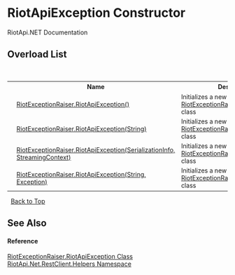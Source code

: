# RiotApiException Constructor 
RiotApi.NET Documentation 


## Overload List
&nbsp;<table><tr><th></th><th>Name</th><th>Description</th></tr><tr><td>![Public method](media/pubmethod.gif "Public method")</td><td><a href="90880273-e5af-c1da-7ecf-baa1e7951807">RiotExceptionRaiser.RiotApiException()</a></td><td>
Initializes a new instance of the <a href="b724087f-b7d3-e38c-794c-7c5bdb464434">RiotExceptionRaiser.RiotApiException</a> class</td></tr><tr><td>![Public method](media/pubmethod.gif "Public method")</td><td><a href="972ff9e1-7577-df14-cf63-f4102dd13869">RiotExceptionRaiser.RiotApiException(String)</a></td><td>
Initializes a new instance of the <a href="b724087f-b7d3-e38c-794c-7c5bdb464434">RiotExceptionRaiser.RiotApiException</a> class</td></tr><tr><td>![Protected method](media/protmethod.gif "Protected method")</td><td><a href="a73669ae-5e82-b514-5e01-2c070d705dbc">RiotExceptionRaiser.RiotApiException(SerializationInfo, StreamingContext)</a></td><td>
Initializes a new instance of the <a href="b724087f-b7d3-e38c-794c-7c5bdb464434">RiotExceptionRaiser.RiotApiException</a> class</td></tr><tr><td>![Public method](media/pubmethod.gif "Public method")</td><td><a href="c876967b-4304-5ccb-24f8-24dadcf7db51">RiotExceptionRaiser.RiotApiException(String, Exception)</a></td><td>
Initializes a new instance of the <a href="b724087f-b7d3-e38c-794c-7c5bdb464434">RiotExceptionRaiser.RiotApiException</a> class</td></tr></table>&nbsp;
<a href="#riotapiexception-constructor">Back to Top</a>

## See Also


#### Reference
<a href="b724087f-b7d3-e38c-794c-7c5bdb464434">RiotExceptionRaiser.RiotApiException Class</a><br /><a href="462957ad-7f36-13b9-0984-0a2de37ad030">RiotApi.Net.RestClient.Helpers Namespace</a><br />